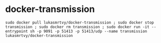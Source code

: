 # docker-transmission


`sudo docker pull lukasmrtvy/docker-transmission ; sudo docker stop transmission ; sudo docker rm transmission ; sudo docker run -it --entrypoint sh -p 9091 -p 51413 -p 51413/udp --name transmission lukasmrtvy/docker-transmission
`
